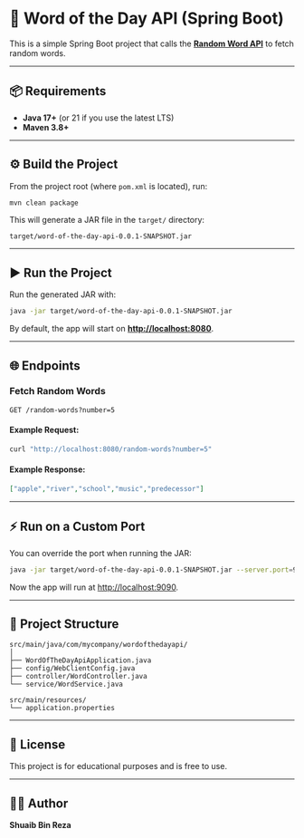 # 🚀 Word of the Day API (Spring Boot)

This is a simple Spring Boot project that calls the **[Random Word API](https://random-word-api.herokuapp.com/word)** to fetch random words.

---

## 📦 Requirements

* **Java 17+** (or 21 if you use the latest LTS)
* **Maven 3.8+**

---

## ⚙️ Build the Project

From the project root (where `pom.xml` is located), run:

```bash
mvn clean package
```

This will generate a JAR file in the `target/` directory:

```
target/word-of-the-day-api-0.0.1-SNAPSHOT.jar
```

---

## ▶️ Run the Project

Run the generated JAR with:

```bash
java -jar target/word-of-the-day-api-0.0.1-SNAPSHOT.jar
```

By default, the app will start on **[http://localhost:8080](http://localhost:8080)**.

---

## 🌐 Endpoints

### Fetch Random Words

```http
GET /random-words?number=5
```

#### Example Request:

```bash
curl "http://localhost:8080/random-words?number=5"
```

#### Example Response:

```json
["apple","river","school","music","predecessor"]
```

---

## ⚡ Run on a Custom Port

You can override the port when running the JAR:

```bash
java -jar target/word-of-the-day-api-0.0.1-SNAPSHOT.jar --server.port=9090
```

Now the app will run at [http://localhost:9090](http://localhost:9090).

---

## 📂 Project Structure

```
src/main/java/com/mycompany/wordofthedayapi/
│
├── WordOfTheDayApiApplication.java
├── config/WebClientConfig.java
├── controller/WordController.java
└── service/WordService.java

src/main/resources/
└── application.properties
```

---

## 📝 License

This project is for educational purposes and is free to use.

---

## 👨‍💻 Author

**Shuaib Bin Reza**
